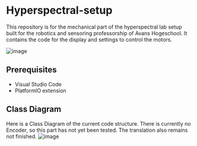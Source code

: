 # Hyperspectral-setup

This repository is for the mechanical part of the hyperspectral lab setup built for the robotics and sensoring professorship of Avans Hogeschool. It contains the code for the display and settings to control the motors. 

![image](https://github.com/user-attachments/assets/df317eae-5a34-4614-8923-7c30844f694e)

## Prerequisites
- Visual Studio Code
- PlatformIO extension

## Class Diagram
Here is a Class Diagram of the current code structure. There is currently no Encoder, so this part has not yet been tested. The translation also remains not finished. 
![image](https://github.com/user-attachments/assets/254449d9-2b1c-4468-b140-595f3dcc4d4c)

##
